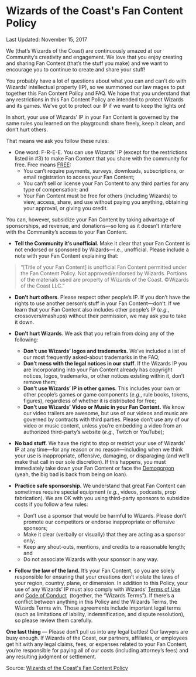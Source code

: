 Wizards of the Coast's Fan Content Policy
====================================================================================================

Last Updated: November 15, 2017

We (that’s Wizards of the Coast) are continuously amazed at our Community’s creativity and engagement. We love that you enjoy creating and sharing Fan Content (that’s the stuff you make) and we want to encourage you to continue to create and share your stuff!

You probably have a lot of questions about what you can and can’t do with Wizards’ intellectual property (IP), so we summoned our law mages to put together this Fan Content Policy and FAQ. We hope that you understand that any restrictions in this Fan Content Policy are intended to protect Wizards and its games. We’ve got to protect our IP if we want to keep the lights on!

In short, your use of Wizards’ IP in your Fan Content is governed by the same rules you learned on the playground: share freely, keep it clean, and don’t hurt others.

That means we ask you follow these rules:

- One word: F-R-E-E</b>. You can use Wizards’ IP (except for the restrictions listed in #3) to make 
  Fan Content that you share with the community for free. Free means <u>FREE</u>:
	- You can’t require payments, surveys, downloads, subscriptions, or email registration to access your Fan Content;
	- You can’t sell or license your Fan Content to any third parties for any type of compensation; and 
	- Your Fan Content must be free for others (including Wizards) to view, access, share, and use without paying you anything, obtaining your approval, or giving you credit.

You can, however, subsidize your Fan Content by taking advantage of sponsorships, ad revenue, and donations—so long as it doesn’t interfere with the Community’s access to your Fan Content.

- **Tell the Community it’s unofficial**. Make it clear that your Fan Content is not endorsed or sponsored by Wizards—i.e., unofficial. Please include a note with your Fan Content explaining that:

> “\[Title of your Fan Content\] is unofficial Fan Content permitted under the Fan Content Policy. Not approved/endorsed by Wizards. Portions of the materials used are property of Wizards of the Coast. ©Wizards of the Coast LLC.”

-	**Don’t hurt others**. Please respect other people’s IP. If you don’t have the rights to use another person’s stuff in your Fan Content—don’t. If we learn that your Fan Content also includes other people’s IP (*e.g.*, crossovers/mashups) without their permission, we may ask you to take it down.


- **Don’t hurt Wizards**. We ask that you refrain from doing any of the following:
	- **Don’t use Wizards’ logos and trademarks.** We’ve included a list of our most frequently asked-about trademarks in the FAQ;
	- **Don’t mess with the legal notices in our stuff**. If the Wizards IP you are incorporating into your Fan Content already has copyright notices, logos, trademarks, or other notices existing within it, don’t remove them;
	- **Don’t use Wizards’ IP in other games**. This includes your own or other people’s games or game components (*e.g*., rule books, tokens, figures), regardless of whether it is distributed for free;
	- **Don’t use Wizards’ Video or Music in your Fan Content.** We know our video trailers are awesome, but use of our videos and music are governed by contracts with third parties. Please don’t use any of our video or music content, unless you’re embedding a video from an authorized third-party’s website (*e.g.*, Twitch or YouTube);

- **No bad stuff.** We have the right to stop or restrict your use of Wizards’ IP at any time—for any reason or no reason—including when we think your use is inappropriate, offensive, damaging, or disparaging (and we’ll make that call in our sole discretion). If this happens, you must immediately take down your Fan Content or face the [Demogorgon](https://dnd.wizards.com/articles/features/demogorgon-prince-demons) (yeah, the big bad is back from being on loan).

- **Practice safe sponsorship.** We understand that great Fan Content can sometimes require special equipment (*e.g.*, videos, podcasts, prop fabrication). We are OK with you using third-party sponsors to subsidize costs if you follow a few rules:
	- Don’t use a sponsor that would be harmful to Wizards. Please don’t promote our competitors or endorse inappropriate or offensive sponsors;
	- Make it clear (verbally or visually) that they are acting as a sponsor only;
	- Keep any shout-outs, mentions, and credits to a reasonable length; and
	- Do not associate Wizards with your sponsor in any way.

- **Follow the law of the land.** It’s your Fan Content, so you are solely responsible for ensuring that your creations don’t violate the laws of your region, country, plane, or dimension. In addition to this Policy, your use of any Wizards’ IP must also comply with Wizards’ <a href="https://company.wizards.com/legal/terms-use" target="_blank">Terms of Use</a> and <a href="https://company.wizards.com/legal/code-conduct" target="_blank">Code of Conduct</a>&nbsp; (together, the “Wizards Terms”). If there’s a conflict between anything in this Policy and the Wizards Terms, the Wizards Terms win. Those agreements include important legal terms (such as limitations of lability, indemnification, and dispute resolution), so please review them carefully.

**One last thing** — Please don’t pull us into any legal battles! Our lawyers are busy enough. If Wizards of the Coast, our partners, affiliates, or employees get hit with any legal claims, fees, or expenses related to your Fan Content, you’re responsible for paying all of our costs (including attorney’s fees) and any resulting judgment or settlement.

Source: [Wizards of the Coast's Fan Content Policy](http://company.wizards.com/fancontentpolicy)